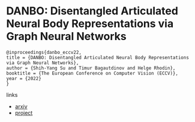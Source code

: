 # DANBO: Disentangled Articulated Neural Body Representations via Graph Neural Networks

```
@inproceedings{danbo_eccv22,
title = {DANBO: Disentangled Articulated Neural Body Representations via Graph Neural Networks},
author = {Shih-Yang Su and Timur Bagautdinov and Helge Rhodin},
booktitle = {The European Conference on Computer Vision (ECCV)},
year = {2022}
}
```

links
- [arxiv](https://arxiv.org/abs/2205.01666)
- [project](https://lemonatsu.github.io/danbo/)

